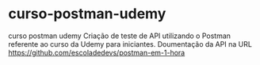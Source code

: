 # curso-postman-udemy
curso postman udemy
Criação de teste de API utilizando o Postman referente ao curso da Udemy para iniciantes. Doumentação da API na URL https://github.com/escoladedevs/postman-em-1-hora
